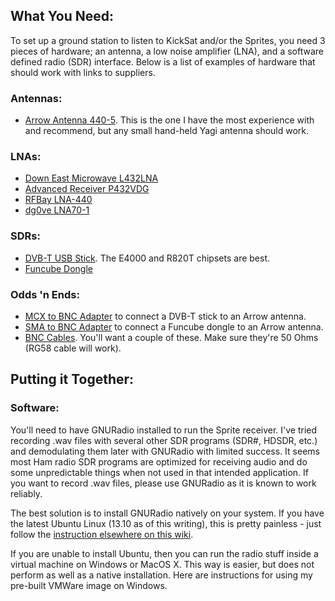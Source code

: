 ## What You Need:

To set up a ground station to listen to KickSat and/or the Sprites, you need 3 pieces of hardware; an antenna, a low noise amplifier (LNA), and a software defined radio (SDR) interface. Below is a list of examples of hardware that should work with links to suppliers.

### Antennas:

* [Arrow Antenna 440-5](http://arrowantennas.com/arrowii/440-5ii.html). This is the one I have the most experience with and recommend, but any small hand-held Yagi antenna should work.

### LNAs:

* [Down East Microwave L432LNA](http://www.downeastmicrowave.com/PDF/l-lna.PDF)
* [Advanced Receiver P432VDG](http://www.advancedreceiver.com/page5.html)
* [RFBay LNA-440](http://rfbay.com/LNA/LNA-440.pdf)
* [dg0ve LNA70-1](http://www.dg0ve.de/en/lna70_en.htm)

### SDRs:

* [DVB-T USB Stick](http://www.nooelec.com/store/software-defined-radio/tv28tv2-sdr-dvb-t-usb-stick-set.html#.Uxu38uddVqs). The E4000 and R820T chipsets are best.
* [Funcube Dongle](http://funcubedongle.3dcartstores.com/FUNcube-Dongle-Pro-A20_p_27.html)

### Odds 'n Ends:

* [MCX to BNC Adapter](http://www.amazon.com/Generic-Female-Right-Angle-Adapter/dp/B00EQ1UZC2/ref=sr_1_16?ie=UTF8&qid=1394326600&sr=8-16&keywords=mcx+to+bnc) to connect a DVB-T stick to an Arrow antenna.
* [SMA to BNC Adapter](http://www.amazon.com/Female-Male-Plug-Coax-Adapter/dp/B002A6CWDA/ref=sr_1_2?ie=UTF8&qid=1394327837&sr=8-2&keywords=sma+to+bnc) to connect a Funcube dongle to an Arrow antenna.
* [BNC Cables](http://www.amazon.com/s/ref=nb_sb_noss_1?url=search-alias%3Delectronics&field-keywords=BNC%20RG58). You'll want a couple of these. Make sure they're 50 Ohms (RG58 cable will work).

## Putting it Together:

### Software:

You'll need to have GNURadio installed to run the Sprite receiver. I've tried recording .wav files with several other SDR programs (SDR#, HDSDR, etc.) and demodulating them later with GNURadio with limited success. It seems most Ham radio SDR programs are optimized for receiving audio and do some unpredictable things when not used in that intended application. If you want to record .wav files, please use GNURadio as it is known to work reliably.

The best solution is to install GNURadio natively on your system. If you have the latest Ubuntu Linux (13.10 as of this writing), this is pretty painless - just follow the [instruction elsewhere on this wiki](https://github.com/zacinaction/kicksat/wiki/Installing-GNURadio-(Ubuntu)).

If you are unable to install Ubuntu, then you can run the radio stuff inside a virtual machine on Windows or MacOS X. This way is easier, but does not perform as well as a native installation. Here are instructions for using my pre-built VMWare image on Windows.

